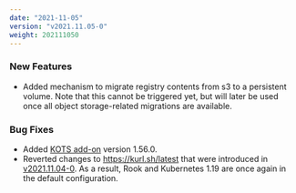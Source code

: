 ```yaml
---
date: "2021-11-05"
version: "v2021.11.05-0"
weight: 202111050
---
```


### <span class="label label-green">New Features</span>
- Added mechanism to migrate registry contents from s3 to a persistent volume. Note that this cannot be triggered yet, but will later be used once all object storage-related migrations are available.

### <span class="label label-orange">Bug Fixes</span>
- Added [KOTS add-on](/docs/add-ons/kotsadm) version 1.56.0.
- Reverted changes to https://kurl.sh/latest that were introduced in [v2021.11.04-0](/release-notes/v2021.11.04-0). As a result, Rook and Kubernetes 1.19 are once again in the default configuration.
